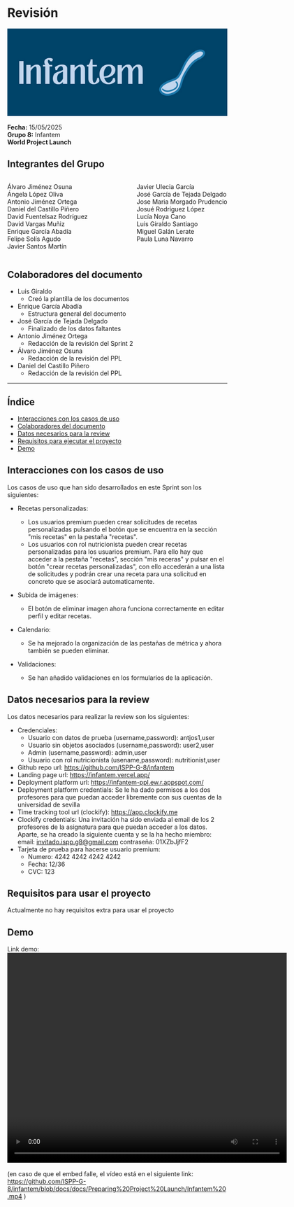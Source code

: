 # Revisión

![Portada](../images/Infantem.png)

**Fecha:** 15/05/2025  
**Grupo 8:** Infantem  
**World Project Launch**

## Integrantes del Grupo

<div style="display: flex; justify-content: space-between; gap: 2px;">
  <div>
    <ul style="padding-left: 0; list-style: none;">
      <li>Álvaro Jiménez Osuna</li>
      <li>Ángela López Oliva</li>
      <li>Antonio Jiménez Ortega</li>
      <li>Daniel del Castillo Piñero</li>
      <li>David Fuentelsaz Rodríguez</li>
      <li>David Vargas Muñiz</li>
      <li>Enrique García Abadía</li>
      <li>Felipe Solís Agudo</li>
      <li>Javier Santos Martín</li>
    </ul>
  </div>

  <div>
    <ul style="padding-left: 0; list-style: none;">
    <li>Javier Ulecia García</li>
      <li>José García de Tejada Delgado</li>
      <li>Jose Maria Morgado Prudencio</li>
      <li>Josué Rodríguez López</li>
      <li>Lucía Noya Cano</li>
      <li>Luis Giraldo Santiago</li>
      <li>Miguel Galán Lerate</li>
      <li>Paula Luna Navarro</li>
    </ul>
  </div>
</div>

## Colaboradores del documento

- Luis Giraldo
  - Creó la plantilla de los documentos
- Enrique García Abadía
  - Estructura general del documento
- José García de Tejada Delgado
  - Finalizado de los datos faltantes
- Antonio Jiménez Ortega
  - Redacción de la revisión del Sprint 2
- Álvaro Jiménez Osuna
  - Redacción de la revisión del PPL
- Daniel del Castillo Piñero
  - Redacción de la revisión del PPL

---

## Índice

- [Interacciones con los casos de uso](#interacciones-con-los-casos-de-uso)
- [Colaboradores del documento](#colaboradores-del-documento)
- [Datos necesarios para la review](#datos-necesarios-para-la-review)
- [Requisitos para ejecutar el proyecto](#requisitos-para-ejecutar-el-proyecto)
- [Demo](#demo)

## Interacciones con los casos de uso

Los casos de uso que han sido desarrollados en este Sprint son los siguientes:

- Recetas personalizadas:

  - Los usuarios premium pueden crear solicitudes de recetas personalizadas pulsando el botón que se encuentra en la sección "mis recetas" en la pestaña "recetas".
  - Los usuarios con rol nutricionista pueden crear recetas personalizadas para los usuarios premium. Para ello hay que acceder a la pestaña "recetas", sección "mis receras" y pulsar en el botón "crear recetas personalizadas", con ello accederán a una lista de solicitudes y podrán crear una receta para una solicitud en concreto que se asociará automaticamente.

- Subida de imágenes:

  - El botón de eliminar imagen ahora funciona correctamente en editar perfil y editar recetas.

- Calendario:

  - Se ha mejorado la organización de las pestañas de métrica y ahora también se pueden eliminar.

- Validaciones:
  - Se han añadido validaciones en los formularios de la aplicación.

## Datos necesarios para la review

Los datos necesarios para realizar la review son los siguientes:

- Credenciales:
  - Usuario con datos de prueba (username,password): antjos1,user
  - Usuario sin objetos asociados (username,password): user2,user
  - Admin (username,password): admin,user
  - Usuario con rol nutricionista (usename,password): nutritionist,user
- Github repo url: https://github.com/ISPP-G-8/infantem
- Landing page url: https://infantem.vercel.app/
- Deployment platform url: https://infantem-ppl.ew.r.appspot.com/
- Deployment platform credentials: Se le ha dado permisos a los dos profesores para que puedan acceder libremente con sus cuentas de la universidad de sevilla
- Time tracking tool url (clockify): https://app.clockify.me
- Clockify credentials: Una invitación ha sido enviada al email de los 2 profesores de la asignatura para que puedan acceder a los datos. Aparte, se ha creado la siguiente cuenta y se la ha hecho miembro: email: invitado.ispp.g8@gmail.com contraseña: 01XZbJjfF2
- Tarjeta de prueba para hacerse usuario premium:
  - Numero: 4242 4242 4242 4242
  - Fecha: 12/36
  - CVC: 123

## Requisitos para usar el proyecto

Actualmente no hay requisitos extra para usar el proyecto

## Demo

Link demo:
<video src="./infantem.mp4" width="640" height="480" controls></video>

(en caso de que el embed falle, el vídeo está en el siguiente link: https://github.com/ISPP-G-8/infantem/blob/docs/docs/Preparing%20Project%20Launch/Infantem%20.mp4 )
